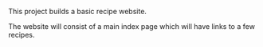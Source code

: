 This project builds a basic recipe website.

The website will consist of a main index page which will have links to a few recipes.
